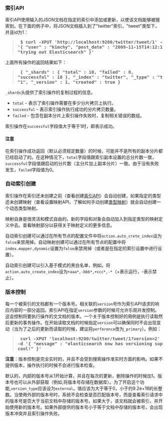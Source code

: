 ### 索引API

索引API使用输入的JSON文档在指定的索引中添加或更新，以使该文档能够被搜索到。在下面的例子中，将JSON文档插入到了"twitter"索引，"tweet"类型下，并且id为1：

> **<pre>
$ curl -XPUT 'http://localhost:9200/twitter/tweet/1' -d '{
    "user" : "kimchy",
    "post_date" : "2009-11-15T14:12:12",
    "message" : "trying out Elasticsearch"
}'
> </pre>**

上面所有操作的返回结果如下：

> **<pre>
{
    "_shards" : {
        "total" : 10,
        "failed" : 0,
        "successful" : 10
    },
    "_index" : "twitter",
    "_type" : "tweet",
    "_id" : "1",
    "_version" : 1,
    "created" : true
}
> </pre>**

`_shards`头提供了索引操作的复制过程的信息。

* `total` - 表示了索引操作需要在多少分片拷贝上执行。
* `successful` - 表示索引操作执行成功的分片拷贝数量。
* `failed` - 包含在副本分片上索引操作失败时，复制相关错误的数组。

索引操作在`successful`字段值大于等于1时，即表示成功。

#### 注意

在索引操作成功返回（默认必须规定数量）的时候，可能并不是所有的副本分片都已经启动了的。在这种情况下，`total`字段值跟索引副本设置的总分片数一致，`successful`字段值跟启动的分片数（主分片加上副本分片）一致。由于没有失败发生，`failed`字段值为0。

### 自动索引创建

索引操作在索引还未创建之前（查看创建[索引API](https://www.elastic.co/guide/en/elasticsearch/reference/current/indices-create-index.html)）会自动创建，如果指定的类型还未创建映射（查看设置映射API，了解如何手动创建[类型映射](https://www.elastic.co/guide/en/elasticsearch/reference/current/indices-put-mapping.html)）就会自动创建一个动态类型映射。

映射自身是很灵活和模式自由的。新的字段和对象会自动加入到指定类型的映射定义中去。查看映射部分以获得关于映射定义的更多信息。

自动索引创建可以通过在所有节点的配置文件中将`action.auto_crete_index`设为`false`来禁用掉。自动映射创建可以通过在所有节点的配置中将`index.mapper,dynamic`设置为`false`来禁用掉（或者是在指定的索引设置中进行设置）。

自动索引创建可以引入基于模式的黑白名单，例如，将`action.auto_create_index`设为`+aaa*,-bbb*,+ccc*,-*`（+表示运行，-表示禁止）。

### 版本控制

每一个被索引的文档都有一个版本号。相关联的`version`号作为索引API请求的响应内容的一部分返回。索引API在指定`version`参数的时候可允许乐观并发控制。这会控制将要执行操作的文文档的版本。一个关于版本控制好的用例是执行读取然后更新的事务操作。在开始读取文档的时候指定`version`可以确保同时不会出现变动（当为了之后的更新而读取的时候，建议将`perference`改为`_primary`）。例如：

> **<pre>
curl -XPUT 'localhost:9200/twitter/tweet/1?version=2' -d '{
    "message" : "elasticsearch now has versioning support, double cool!"
}'
> </pre>**

**注意**：版本控制是完全实时的，并且不会受到搜索操作准实时方面的影响。如果不提供版本，操作执行的时候不会进行版本检查。

默认的，内部的版本号从1开始计算，并且在每次的更新，删除操作的时候加1。版本号也可以从外部获取（例如,将版本号存储在数据库）。为了开启这个功能,`version_type`应该设为`external`。值应该为大于等于0，小于约9.2e+18的长整数。当使用外部的版本号时，系统不会检查是否匹配版本号，而是查看索引请求中的版本号是否大于当前文档中存储的版本号。如果大于，该文档就会被索引，并开始使用新的版本号。如果外部提供的版本号小于等于文档中存储的版本号，会出现版本冲突并且索引操作失败。

